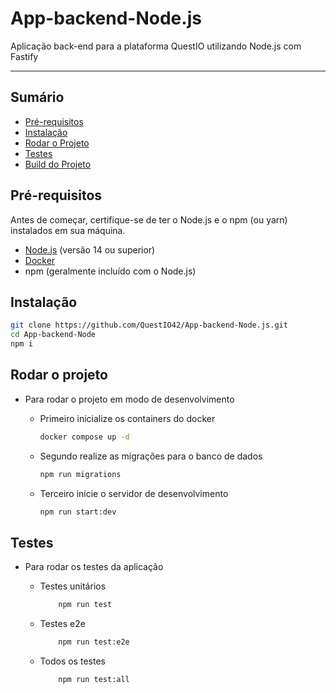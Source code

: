 # App-backend-Node.js

Aplicação back-end para a plataforma QuestIO utilizando Node.js com Fastify

---

## Sumário

- [Pré-requisitos](#pré-requisitos)
- [Instalação](#instalação)
- [Rodar o Projeto](#rodar-o-projeto)
- [Testes](#testes)
- [Build do Projeto](#build-do-projeto)

## Pré-requisitos

Antes de começar, certifique-se de ter o Node.js e o npm (ou yarn) instalados em sua máquina.

- [Node.js](https://nodejs.org/) (versão 14 ou superior)
- [Docker](https://docs.docker.com/engine/install/)
- npm (geralmente incluído com o Node.js)

## Instalação

```bash
git clone https://github.com/QuestIO42/App-backend-Node.js.git
cd App-backend-Node
npm i
```

## Rodar o projeto

- Para rodar o projeto em modo de desenvolvimento

  - Primeiro inicialize os containers do docker

    ```bash
    docker compose up -d
    ```

  - Segundo realize as migrações para o banco de dados

    ```bash
    npm run migrations
    ```

  - Terceiro inicie o servidor de desenvolvimento

    ```bash
    npm run start:dev
    ```

## Testes

- Para rodar os testes da aplicação

  - Testes unitários

    ```bash
        npm run test
    ```

  - Testes e2e

    ```bash
        npm run test:e2e
    ```

  - Todos os testes

    ```bash
        npm run test:all
    ```
